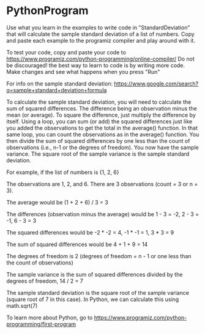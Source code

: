 # PythonProgram

Use what you learn in the examples to write code in "StandardDeviation" that will calculate the sample standard deviation of a list of numbers. Copy and paste each example to the programiz compiler and play around with it.

To test your code, copy and paste your code to 
  https://www.programiz.com/python-programming/online-compiler/
Do not be discouraged! the best way to learn to code is by writing more code. Make changes and see what happens when you press "Run"

For info on the sample standard deviation:
https://www.google.com/search?q=sample+standard+deviation+formula

To calculate the sample standard deviation, you will need to calculate the sum of squared differences. The difference being an observation minus the mean (or average). To square the difference, just multiply the difference by itself. Using a loop, you can sum (or add) the squared differences just like you added the observations to get the total in the average() function. In that same loop, you can count the observations as in the average() function. You then divide the sum of squared differences by one less than the count of observations (i.e., n-1 or the degrees of freedom). You now have the sample variance. The square root of the sample variance is the sample standard deviation.

For example, if the list of numbers is {1, 2, 6}

The observations are 1, 2, and 6. There are 3 observations (count = 3 or n = 3).

The average would be
(1 + 2 + 6) / 3 = 3

The differences (observation minus the average) would be
1 - 3 = -2, 
2 - 3 = -1, 
6 - 3 = 3

The squared differences would be
-2 * -2 = 4, 
-1 * -1 = 1, 
3 * 3 = 9

The sum of squared differences would be 
4 + 1 + 9 = 14

The degrees of freedom is 2 (degrees of freedom = n - 1 or one less than the count of observations)

The sample variance is the sum of squared differences divided by the degrees of freedom, 14 / 2 = 7

The sample standard deviation is the square root of the sample variance (square root of 7 in this case). In Python, we can calculate this using math.sqrt(7)

To learn more about Python, go to https://www.programiz.com/python-programming/first-program
